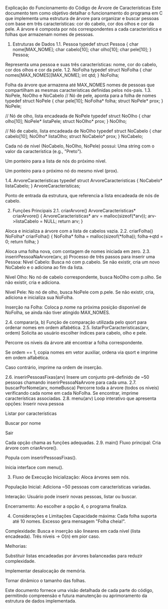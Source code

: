 Explicação do Funcionamento do Código de Árvore de Características
Este documento tem como objetivo detalhar o funcionamento do programa em C que implementa uma estrutura de árvore para organizar e buscar pessoas com base em três características: cor do cabelo, cor dos olhos e cor da pele. A árvore é composta por nós correspondentes a cada característica e folhas que armazenam nomes de pessoas.

1. Estruturas de Dados
1.1. Pessoa
typedef struct Pessoa {
    char nome[MAX_NOME];
    char cabelo[10];
    char olho[10];
    char pele[10];
} Pessoa;

Representa uma pessoa e suas três características: nome, cor do cabelo, cor dos olhos e cor da pele.
1.2. NoFolha
typedef struct NoFolha {
    char nomes[MAX_NOMES][MAX_NOME];
    int qtd;
} NoFolha;

Folha da árvore que armazena até MAX_NOMES nomes de pessoas que compartilham as mesmas características definidas pelos nós-pais.
1.3. NoPele, NoOlho e NoCabelo
// Nó de pele, aponta para a folha de nomes
typedef struct NoPele {
    char pele[10];
    NoFolha* folha;
    struct NoPele* prox;
} NoPele;

// Nó de olho, lista encadeada de NoPele
typedef struct NoOlho {
    char olho[10];
    NoPele* listaPele;
    struct NoOlho* prox;
} NoOlho;

// Nó de cabelo, lista encadeada de NoOlho
typedef struct NoCabelo {
    char cabelo[10];
    NoOlho* listaOlho;
    struct NoCabelo* prox;
} NoCabelo;

Cada nó de nível (NoCabelo, NoOlho, NoPele) possui:
Uma string com o valor da característica (e.g., "Preto").

Um ponteiro para a lista de nós do próximo nível.

Um ponteiro para o próximo nó do mesmo nível (prox).

1.4. ArvoreCaracteristicas
typedef struct ArvoreCaracteristicas {
    NoCabelo* listaCabelo;
} ArvoreCaracteristicas;

Ponto de entrada da estrutura, que referencia a lista encadeada de nós de cabelo.

2. Funções Principais
2.1. criarArvore()
ArvoreCaracteristicas* criarArvore() {
    ArvoreCaracteristicas* arv = malloc(sizeof(*arv));
    arv->listaCabelo = NULL;
    return arv;
}

Aloca e inicializa a árvore com a lista de cabelos vazia.
2.2. criarFolha()
NoFolha* criarFolha() {
    NoFolha* folha = malloc(sizeof(*folha));
    folha->qtd = 0;
    return folha;
}

Aloca uma folha nova, com contagem de nomes iniciada em zero.
2.3. inserirPessoaNaArvore(arv, p)
Processo de três passos para inserir uma Pessoa:
Nível Cabelo: Busca nó com p.cabelo. Se não existir, cria um novo NoCabelo e o adiciona ao fim da lista.

Nível Olho: No nó de cabelo correspondente, busca NoOlho com p.olho. Se não existir, cria e adiciona.

Nível Pele: No nó de olho, busca NoPele com p.pele. Se não existir, cria, adiciona e inicializa sua NoFolha.

Inserção na Folha: Coloca p.nome na próxima posição disponível de NoFolha, se ainda não tiver atingido MAX_NOMES.

2.4. comparar(a, b)
Função de comparação utilizada pelo qsort para ordenar nomes em ordem alfabética.
2.5. listarPorCaracteristicas(arv, ordem)
Solicita ao usuário escolher índices para cabelo, olho e pele.

Percorre os níveis da árvore até encontrar a folha correspondente.

Se ordem == 1, copia nomes em vetor auxiliar, ordena via qsort e imprime em ordem alfabética.

Caso contrário, imprime na ordem de inserção.

2.6. inserirPessoasFixas(arv)
Insere um conjunto pré-definido de ~50 pessoas chamando inserirPessoaNaArvore para cada uma.
2.7. buscarPorNome(arv, nomeBusca)
Percorre toda a árvore (todos os níveis) verificando cada nome em cada NoFolha. Se encontrar, imprime características associadas.
2.8. menu(arv)
Loop interativo que apresenta opções:
Inserir nova pessoa

Listar por características

Buscar por nome

Sair

Cada opção chama as funções adequadas.
2.9. main()
Fluxo principal:
Cria árvore com criarArvore().

Popula com inserirPessoasFixas().

Inicia interface com menu().


3. Fluxo de Execução
Inicialização: Aloca árvores sem nós.

População Inicial: Adiciona ~50 pessoas com características variadas.

Interação: Usuário pode inserir novas pessoas, listar ou buscar.

Encerramento: Ao escolher a opção 4, o programa finaliza.


4. Considerações e Limitações
Capacidade máxima: Cada folha suporta até 10 nomes. Excesso gera mensagem "Folha cheia!".

Complexidade: Busca e inserção são lineares em cada nível (lista encadeada). Três níveis → O(n) em pior caso.

Melhorias:

Substituir listas encadeadas por árvores balanceadas para reduzir complexidade.

Implementar desalocação de memória.

Tornar dinâmico o tamanho das folhas.


Este documento fornece uma visão detalhada de cada parte do código, permitindo compreensão e futura manutenção ou aprimoramento da estrutura de dados implementada.
